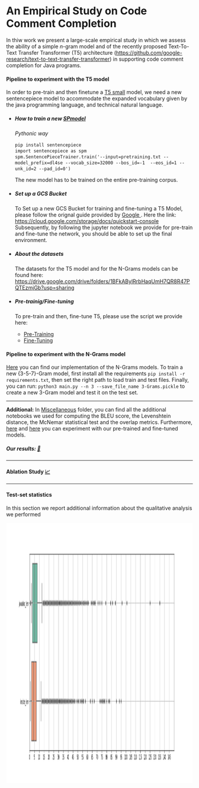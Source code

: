 # An Empirical Study on Code Comment Completion

In thiw work we present a large-scale empirical study in which we assess the ability of a simple *n*-gram model and of the recently proposed Text-To-Text Transfer Transformer (T5) architecture (https://github.com/google-research/text-to-text-transfer-transformer) in supporting code comment completion for Java programs.


#### Pipeline to experiment with the T5 model

In order to pre-train and then finetune a [T5 small](https://github.com/google-research/text-to-text-transfer-transformer) model, we need a new sentencepiece model to accommodate the expanded vocabulary given by the java programming language, and technical natural language.



*  ##### How to train a new <a href='https://github.com/google/sentencepiece/blob/master/python/README.md'>SPmodel</a>

    *Pythonic way*

    ```
    pip install sentencepiece
    import sentencepiece as spm
    spm.SentencePieceTrainer.train('--input=pretraining.txt --model_prefix=dl4se --vocab_size=32000 --bos_id=-1  --eos_id=1 --unk_id=2 --pad_id=0') 
    ```
    The new model has to be trained on the entire pre-training corpus.

* ##### Set up a GCS Bucket
    To Set up a new GCS Bucket for training and fine-tuning a T5 Model, please follow the orignal guide provided by <a href='https://www.google.com'> Google </a>. 
    Here the link: https://cloud.google.com/storage/docs/quickstart-console
    Subsequently, by following the jupyter notebook we provide for pre-train and fine-tune the network, you should be able to set up the final environment.

* ##### About the datasets

    The datasets for the T5 model and for the N-Grams models can be found here: https://drive.google.com/drive/folders/1BFkABylRrbHaqUmH7QR8R47PQTEzmjGb?usp=sharing

* ##### Pre-trainig/Fine-tuning 
  
    To pre-train and then, fine-tune T5, please use the script we provide here:
    - <a href ='https://github.com/code-comment/anon/blob/main/Models/T5/Notebooks/Pre-training/Pre-training.ipynb'>Pre-Training</a> 
    -  <a href ='https://github.com/code-comment/anon/blob/main/Models/T5/Notebooks/Fine-Tuning/Finetuning.ipynb'>Fine-Tuning</a> 



#### Pipeline to experiment with the N-Grams model

<a href='https://github.com/code-comment/anon/tree/main/Models/N-Grams'>Here</a> you can find our implementation of the N-Grams models.
To train a new {3-5-7}-Gram model, first install all the requirements ```pip install -r requirements.txt```, then set the right path to load train and test files.
Finally, you can run: ```python3 main.py --n 3 --save_file_name 3-Grams.pickle``` to create a new 3-Gram model and test it on the test set.
    
------------------------------------------------------------------------------------------------------------------------------------------------------------------------------------------------------

**Additional:** In <a href='https://github.com/code-comment/anon/tree/main/Miscellaneous'>Miscellaneous</a> folder, you can find all the additional notebooks we used for computing the BLEU score, the Levenshtein distance, the McNemar statistical test and the overlap metrics. Furthermore, <a href='https://drive.google.com/drive/folders/1pQKhs3NG26tbc3oQlzD9ylPIW2o20Eqt?usp=sharing'>here</a> and <a href='https://drive.google.com/drive/folders/1RF8Nv9Q7I1ArptFkmgu2qM_A-OrPx3gH?usp=sharing'>here</a> you can experiment with our pre-trained and fine-tuned models.

##### Our results:  <a href='https://drive.google.com/drive/folders/1I2HBKy6HvFgn-E2orJIentxpc5qGEbGe?usp=sharing'>:open_file_folder: </a> 



------------------------------------------------------------------------------------------------------------------------------------------------------------------------------------------------------
#### Ablation Study <a href='https://drive.google.com/drive/folders/1uRBbFDceYZTCwQhUnxTtKRoQemUzQIyy'>:chart_with_upwards_trend:</a> 




------------------------------------------------------------------------------------------------------------------------------------------------------------------------------------------------------
#### Test-set statistics 


In this section we report additional information about the qualitative analysis we performed


<img src="Appendix/boxplot.png"  width="2500" height="700"> 
    

